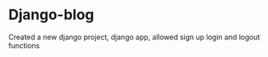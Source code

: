 # Django-blog
Created a new django project, django app, allowed sign up login and logout functions 
